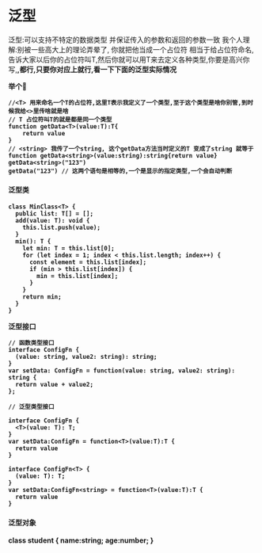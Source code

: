 # 泛型

泛型:可以支持不特定的数据类型 并保证传入的参数和返回的参数一致
我个人理解:别被一些高大上的理论弄晕了, 你就把他当成一个占位符 <T> 相当于给占位符命名,告诉大家以后你的占位符叫T,然后你就可以用T来去定义各种类型,你要是高兴你写<A>,<B>,<C>都行,只要你对应上就行,看一下下面的泛型实际情况

举个🌰
```JS
//<T> 用来命名一个T的占位符,这里T表示我定义了一个类型,至于这个类型是啥你别管,到时候我给<>里传啥就是啥
// T 占位符叫T的就是都是同一个类型
function getData<T>(value:T):T{
    return value
}
// <string> 我传了一个string, 这个getData方法当时定义的T 变成了string 就等于function getData<string>(value:string):string{return value}
getData<string>("123")
getData("123") // 这两个语句是相等的,一个是显示的指定类型,一个会自动判断
```

#### 泛型类

```TS
class MinClass<T> {
  public list: T[] = [];
  add(value: T): void {
    this.list.push(value);
  }
  min(): T {
    let min: T = this.list[0];
    for (let index = 1; index < this.list.length; index++) {
      const element = this.list[index];
      if (min > this.list[index]) {
        min = this.list[index];
      }
    }
    return min;
  }
}
```
泛型接口
```TS
// 函数类型接口
interface ConfigFn {
  (value: string, value2: string): string;
}
var setData: ConfigFn = function(value: string, value2: string): string {
  return value + value2;
};

// 泛型类型接口

interface ConfigFn {
  <T>(value: T): T;
}
var setData:ConfigFn = function<T>(value:T):T {
  return value  
}

interface ConfigFn<T> {
  (value: T): T;
}
var setData:ConfigFn<string> = function<T>(value:T):T {
  return value  
}
```

#### 泛型对象


class student {
  name:string;
  age:number;
}